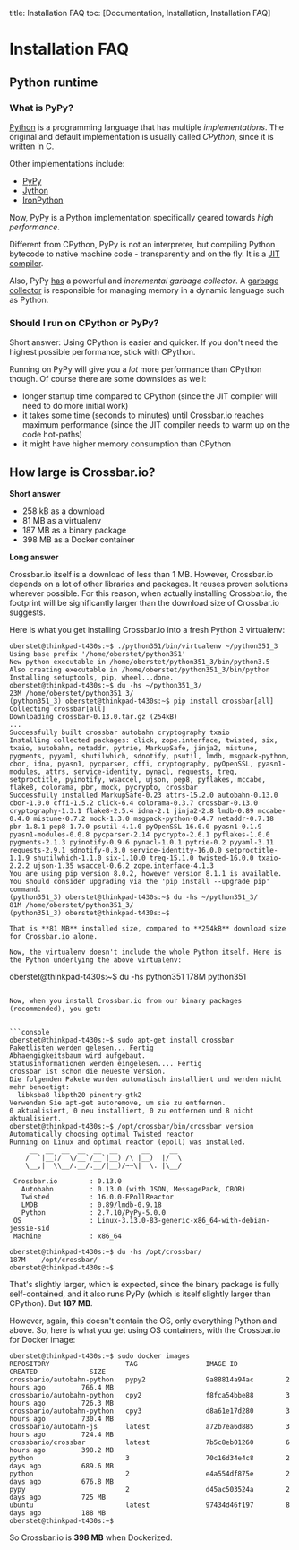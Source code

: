 title: Installation FAQ
toc: [Documentation, Installation, Installation FAQ]

# Installation FAQ

## Python runtime

### What is PyPy?

[Python](https://www.python.org/) is a programming language that has multiple *implementations*. The original and default implementation is usually called *CPython*, since it is written in C.

Other implementations include:

* [PyPy](http://pypy.org/)
* [Jython](http://www.jython.org/)
* [IronPython](http://ironpython.net/)

Now, PyPy is a Python implementation specifically geared towards *high performance*.

Different from CPython, PyPy is not an interpreter, but compiling Python bytecode to native machine code - transparently and on the fly. It is a [JIT compiler](http://en.wikipedia.org/wiki/Just-in-time_compilation).

Also, PyPy [has](http://morepypy.blogspot.de/2013/10/incremental-garbage-collector-in-pypy.html) a powerful and *incremental garbage collector*. A [garbage collector](http://en.wikipedia.org/wiki/Garbage_collection_%28computer_science%29) is responsible for managing memory in a dynamic language such as Python.

### Should I run on CPython or PyPy?

Short answer: Using CPython is easier and quicker. If you don't need the highest possible performance, stick with CPython.

Running on PyPy will give you a *lot* more performance than CPython though. Of course there are some downsides as well:

* longer startup time compared to CPython (since the JIT compiler will need to do more initial work)
* it takes some time (seconds to minutes) until Crossbar.io reaches maximum performance (since the JIT compiler needs to warm up on the code hot-paths)
* it might have higher memory consumption than CPython

## How large is Crossbar.io?

**Short answer**

* 258 kB as a download
* 81 MB as a virtualenv
* 187 MB as a binary package
* 398 MB as a Docker container

**Long answer**

Crossbar.io itself is a download of less than 1 MB. However, Crossbar.io depends on a lot of other libraries and packages. It reuses proven solutions wherever possible. For this reason, when actually installing Crossbar.io, the footprint will be significantly larger than the download size of Crossbar.io suggests.

Here is what you get installing Crossbar.io into a fresh Python 3 virtualenv:

```console
oberstet@thinkpad-t430s:~$ ./python351/bin/virtualenv ~/python351_3
Using base prefix '/home/oberstet/python351'
New python executable in /home/oberstet/python351_3/bin/python3.5
Also creating executable in /home/oberstet/python351_3/bin/python
Installing setuptools, pip, wheel...done.
oberstet@thinkpad-t430s:~$ du -hs ~/python351_3/
23M /home/oberstet/python351_3/
(python351_3) oberstet@thinkpad-t430s:~$ pip install crossbar[all]
Collecting crossbar[all]
Downloading crossbar-0.13.0.tar.gz (254kB)
...
Successfully built crossbar autobahn cryptography txaio
Installing collected packages: click, zope.interface, twisted, six, txaio, autobahn, netaddr, pytrie, MarkupSafe, jinja2, mistune, pygments, pyyaml, shutilwhich, sdnotify, psutil, lmdb, msgpack-python, cbor, idna, pyasn1, pycparser, cffi, cryptography, pyOpenSSL, pyasn1-modules, attrs, service-identity, pynacl, requests, treq, setproctitle, pyinotify, wsaccel, ujson, pep8, pyflakes, mccabe, flake8, colorama, pbr, mock, pycrypto, crossbar
Successfully installed MarkupSafe-0.23 attrs-15.2.0 autobahn-0.13.0 cbor-1.0.0 cffi-1.5.2 click-6.4 colorama-0.3.7 crossbar-0.13.0 cryptography-1.3.1 flake8-2.5.4 idna-2.1 jinja2-2.8 lmdb-0.89 mccabe-0.4.0 mistune-0.7.2 mock-1.3.0 msgpack-python-0.4.7 netaddr-0.7.18 pbr-1.8.1 pep8-1.7.0 psutil-4.1.0 pyOpenSSL-16.0.0 pyasn1-0.1.9 pyasn1-modules-0.0.8 pycparser-2.14 pycrypto-2.6.1 pyflakes-1.0.0 pygments-2.1.3 pyinotify-0.9.6 pynacl-1.0.1 pytrie-0.2 pyyaml-3.11 requests-2.9.1 sdnotify-0.3.0 service-identity-16.0.0 setproctitle-1.1.9 shutilwhich-1.1.0 six-1.10.0 treq-15.1.0 twisted-16.0.0 txaio-2.2.2 ujson-1.35 wsaccel-0.6.2 zope.interface-4.1.3
You are using pip version 8.0.2, however version 8.1.1 is available.
You should consider upgrading via the 'pip install --upgrade pip' command.
(python351_3) oberstet@thinkpad-t430s:~$ du -hs ~/python351_3/
81M /home/oberstet/python351_3/
(python351_3) oberstet@thinkpad-t430s:~$

That is **81 MB** installed size, compared to **254kB** download size for Crossbar.io alone.

Now, the virtualenv doesn't include the whole Python itself. Here is the Python underlying the above virtualenv:

```
oberstet@thinkpad-t430s:~$ du -hs python351
178M    python351
```

Now, when you install Crossbar.io from our binary packages (recommended), you get:


```console
oberstet@thinkpad-t430s:~$ sudo apt-get install crossbar
Paketlisten werden gelesen... Fertig
Abhaengigkeitsbaum wird aufgebaut.
Statusinformationen werden eingelesen.... Fertig
crossbar ist schon die neueste Version.
Die folgenden Pakete wurden automatisch installiert und werden nicht mehr benoetigt:
  libksba8 libpth20 pinentry-gtk2
Verwenden Sie apt-get autoremove, um sie zu entfernen.
0 aktualisiert, 0 neu installiert, 0 zu entfernen und 8 nicht aktualisiert.
oberstet@thinkpad-t430s:~$ /opt/crossbar/bin/crossbar version
Automatically choosing optimal Twisted reactor
Running on Linux and optimal reactor (epoll) was installed.
     __  __  __  __  __  __      __     __
    /  `|__)/  \/__`/__`|__) /\ |__)  |/  \
    \__,|  \\__/.__/.__/|__)/~~\|  \. |\__/

 Crossbar.io        : 0.13.0
   Autobahn         : 0.13.0 (with JSON, MessagePack, CBOR)
   Twisted          : 16.0.0-EPollReactor
   LMDB             : 0.89/lmdb-0.9.18
   Python           : 2.7.10/PyPy-5.0.0
 OS                 : Linux-3.13.0-83-generic-x86_64-with-debian-jessie-sid
 Machine            : x86_64

oberstet@thinkpad-t430s:~$ du -hs /opt/crossbar/
187M    /opt/crossbar/
oberstet@thinkpad-t430s:~$
```

That's slightly larger, which is expected, since the binary package is fully self-contained, and it also runs PyPy (which is itself slightly larger than CPython). But **187 MB**.

However, again, this doesn't contain the OS, only everything Python and above. So, here is what you get using OS containers, with the Crossbar.io for Docker image:


```console
oberstet@thinkpad-t430s:~$ sudo docker images
REPOSITORY                   TAG                 IMAGE ID            CREATED             SIZE
crossbario/autobahn-python   pypy2               9a88814a94ac        2 hours ago         766.4 MB
crossbario/autobahn-python   cpy2                f8fca54bbe88        3 hours ago         726.3 MB
crossbario/autobahn-python   cpy3                d8a61e17d280        3 hours ago         730.4 MB
crossbario/autobahn-js       latest              a72b7ea6d885        3 hours ago         724.4 MB
crossbario/crossbar          latest              7b5c8eb01260        6 hours ago         398.2 MB
python                       3                   70c16d34e4c8        2 days ago          689.6 MB
python                       2                   e4a554df875e        2 days ago          676.8 MB
pypy                         2                   d45ac503524a        2 days ago          725 MB
ubuntu                       latest              97434d46f197        8 days ago          188 MB
oberstet@thinkpad-t430s:~$
```

So Crossbar.io is **398 MB** when Dockerized.
